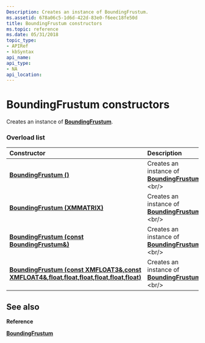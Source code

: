 ```yaml
---
Description: Creates an instance of BoundingFrustum.
ms.assetid: 678a06c5-1d6d-422d-83e0-f6eec18fe50d
title: BoundingFrustum constructors
ms.topic: reference
ms.date: 05/31/2018
topic_type: 
- APIRef
- kbSyntax
api_name: 
api_type: 
- NA
api_location: 
---
```


# BoundingFrustum constructors

Creates an instance of [**BoundingFrustum**](https://msdn.microsoft.com/library/Hh855859(v=VS.85).aspx).

### Overload list



| Constructor                                                                                                             | Description                                                                   |
|:------------------------------------------------------------------------------------------------------------------------|:------------------------------------------------------------------------------|
| [**BoundingFrustum ()**](https://msdn.microsoft.com/library/Hh855900(v=VS.85).aspx)                                                                    | Creates an instance of [**BoundingFrustum**](https://msdn.microsoft.com/library/Hh855859(v=VS.85).aspx).<br/> |
| [**BoundingFrustum (XMMATRIX)**](https://msdn.microsoft.com/library/Hh855905(v=VS.85).aspx)                                                            | Creates an instance of [**BoundingFrustum**](https://msdn.microsoft.com/library/Hh855859(v=VS.85).aspx).<br/> |
| [**BoundingFrustum (const BoundingFrustum&)**](https://msdn.microsoft.com/library/Hh855897(v=VS.85).aspx)                                              | Creates an instance of [**BoundingFrustum**](https://msdn.microsoft.com/library/Hh855859(v=VS.85).aspx).<br/> |
| [**BoundingFrustum (const XMFLOAT3&,const XMFLOAT4&,float,float,float,float,float,float)**](https://msdn.microsoft.com/library/Hh855899(v=VS.85).aspx) | Creates an instance of [**BoundingFrustum**](https://msdn.microsoft.com/library/Hh855859(v=VS.85).aspx).<br/> |



## See also

<dl> <dt>

**Reference**
</dt> <dt>

[**BoundingFrustum**](https://msdn.microsoft.com/library/Hh855859(v=VS.85).aspx)
</dt> </dl>

 

 




